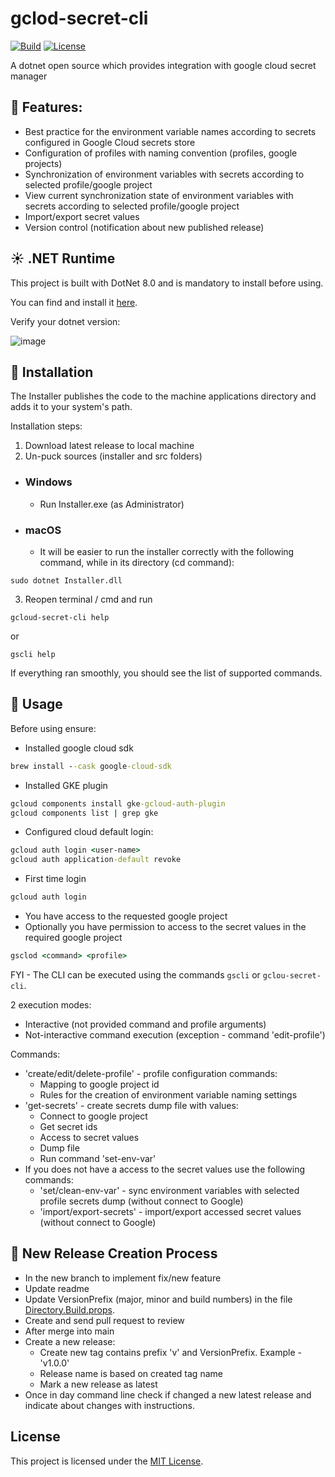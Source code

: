 # gclod-secret-cli

[![Build](https://github.com/dmitrysigalov/gclod-secret-cli/workflows/Build/badge.svg)](https://github.com/dmitrysigalov/gclod-secret-cli/actions/workflows/build.yml)
[![License](https://badgen.net/github/license/dmitrysigalov/gclod-secret-cli)](https://github.com/DmitrySigalov/gclod-secret-cli/blob/main/LICENSE)

A dotnet open source which provides integration with google cloud secret manager

## :gift: Features:
- Best practice for the environment variable names according to secrets configured in Google Cloud secrets store
- Configuration of profiles with naming convention (profiles, google projects)
- Synchronization of environment variables with secrets according to selected profile/google project
- View current synchronization state of environment variables with secrets according to selected profile/google project
- Import/export secret values
- Version control (notification about new published release)

## :sunny: .NET Runtime
This project is built with DotNet 8.0 and is mandatory to install before using.

You can find and install it [here](https://dotnet.microsoft.com/en-us/download/dotnet/8.0).

Verify your dotnet version:

![image](https://user-images.githubusercontent.com/31489258/153608978-cced639e-af42-4485-8c15-5333325b0883.png)

## :gift: Installation

The Installer publishes the code to the machine applications directory and adds it to your system's path.

Installation steps:
1. Download latest release to local machine
2. Un-puck sources (installer and src folders)

- ### Windows
  - Run Installer.exe (as Administrator)

- ### macOS
    - It will be easier to run the installer correctly with the following command, while in its directory (cd command):
```
sudo dotnet Installer.dll
```

3. Reopen terminal / cmd and run
```
gcloud-secret-cli help
```
or
```
gscli help
```
If everything ran smoothly, you should see the list of supported commands.


## :tada: Usage

Before using ensure:
- Installed google cloud sdk
```cmd
brew install --cask google-cloud-sdk
```
- Installed GKE plugin
```cmd
gcloud components install gke-gcloud-auth-plugin
gcloud components list | grep gke
```
- Configured cloud default login:
```cmd
gcloud auth login <user-name>
gcloud auth application-default revoke
```
- First time login
```cmd
gcloud auth login
```
- You have access to the requested google project
- Optionally you have permission to access to the secret values in the required google project


```cmd
gsclod <command> <profile>
```

FYI - The CLI can be executed using the commands `gscli` or `gclou-secret-cli`.

2 execution modes:
- Interactive (not provided command and profile arguments)
- Not-interactive command execution (exception - command 'edit-profile')

Commands:
- 'create/edit/delete-profile' - profile configuration commands:
  - Mapping to google project id
  - Rules for the creation of environment variable naming settings
- 'get-secrets' - create secrets dump file with values:
  - Connect to google project
  - Get secret ids
  - Access to secret values
  - Dump file
  - Run command 'set-env-var'
- If you does not have a access to the secret values use the following commands:
  - 'set/clean-env-var' - sync environment variables with selected profile secrets dump (without connect to Google)
  - 'import/export-secrets' - import/export accessed secret values (without connect to Google)


## :gift: New Release Creation Process

- In the new branch to implement fix/new feature
- Update readme
- Update VersionPrefix (major, minor and build numbers) in the file [Directory.Build.props](Directory.Build.props).
- Create and send pull request to review
- After merge into main
- Create a new release:
  - Create new tag contains prefix 'v' and VersionPrefix. Example - 'v1.0.0'
  - Release name is based on created tag name
  - Mark a new release as latest
- Once in day command line check if changed a new latest release and indicate about changes with instructions.


## License

This project is licensed under the [MIT License](LICENSE).
